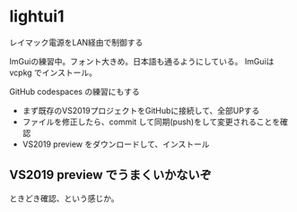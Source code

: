 # lightui1
レイマック電源をLAN経由で制御する

ImGuiの練習中。フォント大きめ。日本語も通るようにしている。
ImGuiは vcpkg でインストール。

GitHub codespaces の練習にもする

* まず既存のVS2019プロジェクトをGitHubに接続して、全部UPする
* ファイルを修正したら、commit して同期(push)をして変更されることを確認
* VS2019 preview をダウンロードして、インストール

## VS2019 preview でうまくいかないぞ
ときどき確認、という感じか。
